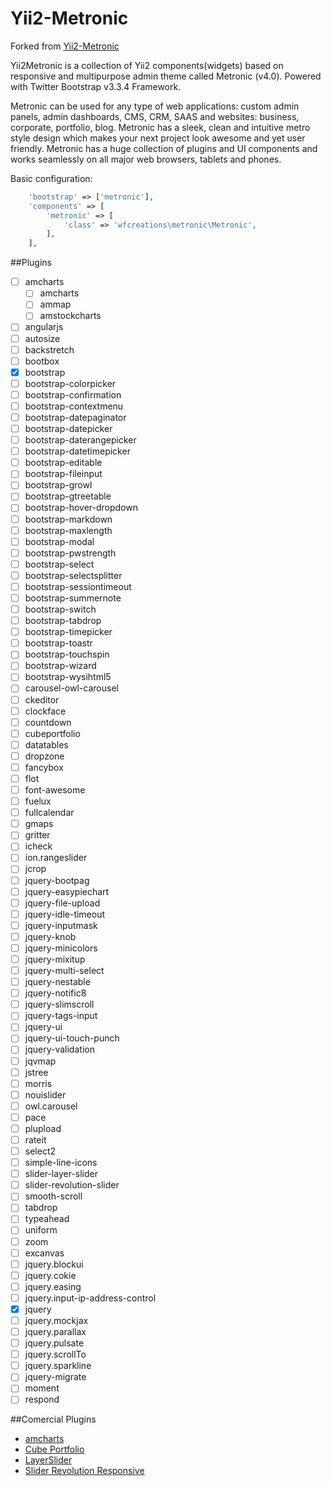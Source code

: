 Yii2-Metronic
======================
Forked from [Yii2-Metronic](https://github.com/hustshenl/yii2-metronic)

Yii2Metronic is a collection of Yii2 components(widgets) based on responsive and multipurpose admin theme
called Metronic (v4.0). Powered with Twitter Bootstrap v3.3.4 Framework.

Metronic can be used for any type of web applications: custom admin panels, admin dashboards, CMS, CRM, SAAS and websites: business, corporate, portfolio, blog.
Metronic has a sleek, clean and intuitive metro style design which makes your next project look awesome and yet user
friendly. Metronic has a huge collection of plugins and UI components and works seamlessly on all major web browsers,
tablets and phones.

Basic configuration:
```php
    'bootstrap' => ['metronic'],
    'components' => [ 
        'metronic' => [
            'class' => 'wfcreations\metronic\Metronic',
        ],
    ],
```

##Plugins

- [ ] amcharts
  - [ ] amcharts
  - [ ] ammap
  - [ ] amstockcharts
- [ ] angularjs
- [ ] autosize
- [ ] backstretch
- [ ] bootbox
- [x] bootstrap
- [ ] bootstrap-colorpicker
- [ ] bootstrap-confirmation
- [ ] bootstrap-contextmenu
- [ ] bootstrap-datepaginator
- [ ] bootstrap-datepicker
- [ ] bootstrap-daterangepicker
- [ ] bootstrap-datetimepicker
- [ ] bootstrap-editable
- [ ] bootstrap-fileinput
- [ ] bootstrap-growl
- [ ] bootstrap-gtreetable
- [ ] bootstrap-hover-dropdown
- [ ] bootstrap-markdown
- [ ] bootstrap-maxlength
- [ ] bootstrap-modal
- [ ] bootstrap-pwstrength
- [ ] bootstrap-select
- [ ] bootstrap-selectsplitter
- [ ] bootstrap-sessiontimeout
- [ ] bootstrap-summernote
- [ ] bootstrap-switch
- [ ] bootstrap-tabdrop
- [ ] bootstrap-timepicker
- [ ] bootstrap-toastr
- [ ] bootstrap-touchspin
- [ ] bootstrap-wizard
- [ ] bootstrap-wysihtml5
- [ ] carousel-owl-carousel
- [ ] ckeditor
- [ ] clockface
- [ ] countdown
- [ ] cubeportfolio
- [ ] datatables
- [ ] dropzone
- [ ] fancybox
- [ ] flot
- [ ] font-awesome
- [ ] fuelux
- [ ] fullcalendar
- [ ] gmaps
- [ ] gritter
- [ ] icheck
- [ ] ion.rangeslider
- [ ] jcrop
- [ ] jquery-bootpag
- [ ] jquery-easypiechart
- [ ] jquery-file-upload
- [ ] jquery-idle-timeout
- [ ] jquery-inputmask
- [ ] jquery-knob
- [ ] jquery-minicolors
- [ ] jquery-mixitup
- [ ] jquery-multi-select
- [ ] jquery-nestable
- [ ] jquery-notific8
- [ ] jquery-slimscroll
- [ ] jquery-tags-input
- [ ] jquery-ui
- [ ] jquery-ui-touch-punch
- [ ] jquery-validation
- [ ] jqvmap
- [ ] jstree
- [ ] morris
- [ ] nouislider
- [ ] owl.carousel
- [ ] pace
- [ ] plupload
- [ ] rateit
- [ ] select2
- [ ] simple-line-icons
- [ ] slider-layer-slider
- [ ] slider-revolution-slider
- [ ] smooth-scroll
- [ ] tabdrop
- [ ] typeahead
- [ ] uniform
- [ ] zoom
- [ ] excanvas
- [ ] jquery.blockui
- [ ] jquery.cokie
- [ ] jquery.easing
- [ ] jquery.input-ip-address-control
- [x] jquery
- [ ] jquery.mockjax
- [ ] jquery.parallax
- [ ] jquery.pulsate
- [ ] jquery.scrollTo
- [ ] jquery.sparkline
- [ ] jquery-migrate
- [ ] moment
- [ ] respond

##Comercial Plugins

- [amcharts](http://www.amcharts.com/)
- [Cube Portfolio](http://scriptpie.com/cubeportfolio/live-preview/)
- [LayerSlider](http://kreaturamedia.com/layerslider-responsive-jquery-slider-plugin/)
- [Slider Revolution Responsive](http://themes.themepunch.com/?theme=revolution_jq)